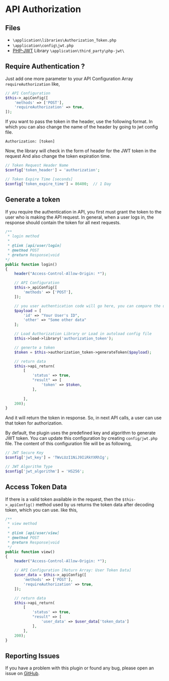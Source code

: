 # API Authorization

## Files

* `\application\libraries\Authorization_Token.php`
* `\application\config\jwt.php`
* [PHP-JWT](https://github.com/firebase/php-jwt) Library `\application\third_party\php-jwt\`

## Require Authentication ?

Just add one more parameter to your API Configuration Array `requireAuthorization` like,

```php
// API Configuration
$this->_apiConfig([
    'methods' => ['POST'],
    'requireAuthorization' => true,
]);
```

If you want to pass the token in the header, use the following format. In which you can also change the name of the header by going to jwt config file.

```
Authorization: [token]
```
Now, the library will check in the form of header for the JWT token in the request And also change the token expiration time.

```php
// Token Request Header Name
$config['token_header'] = 'authorization';

// Token Expire Time [seconds]
$config['token_expire_time'] = 86400;  // 1 Day
```


## Generate a token

If you require the authentication in API, you first must grant the token to the user who is making the API request. In general, when a user logs in, the response should contain the token for all next requests.

```php
/**
 * login method 
 *
 * @link [api/user/login]
 * @method POST
 * @return Response|void
*/
public function login()
{
    header("Access-Control-Allow-Origin: *");

    // API Configuration
    $this->_apiConfig([
        'methods' => ['POST'],
    ]);

    // you user authentication code will go here, you can compare the user with the database or whatever
    $payload = [
        'id' => "Your User's ID",
        'other' => "Some other data"
    ];

    // Load Authorization Library or Load in autoload config file
    $this->load->library('authorization_token');

    // generte a token
    $token = $this->authorization_token->generateToken($payload);

    // return data
    $this->api_return(
        [
            'status' => true,
            "result" => [
                'token' => $token,
            ],
            
        ],
    200);
}
```

And it will return the token in response. So, in next API calls, a user can use that token for authorization.

By default, the plugin uses the predefined key and algorithm to generate JWT token. You can update this configuration by creating `config/jwt.php` file. The content of this configuration file will be as following,

```php
// JWT Secure Key
$config['jwt_key'] = 'TWvLUzI1NiJ9IiRkYXRhIg';

// JWT Algorithm Type
$config['jwt_algorithm'] = 'HS256';
```

## Access Token Data

If there is a valid token available in the request, then the `$this->_apiConfig()` method used by us returns the token data after decoding token, which you can use. like this,

```php
/**
 * view method
 *
 * @link [api/user/view]
 * @method POST
 * @return Response|void
 */
public function view()
{
    header("Access-Control-Allow-Origin: *");

    // API Configuration [Return Array: User Token Data]
    $user_data = $this->_apiConfig([
        'methods' => ['POST'],
        'requireAuthorization' => true,
    ]);

    // return data
    $this->api_return(
        [
            'status' => true,
            "result" => [
                'user_data' => $user_data['token_data']
            ],
        ],
    200);
}
```


## Reporting Issues

If you have a problem with this plugin or found any bug, please open an issue on [GitHub](https://github.com/jeevan15498/CodeIgniter-API-Controller/issues).